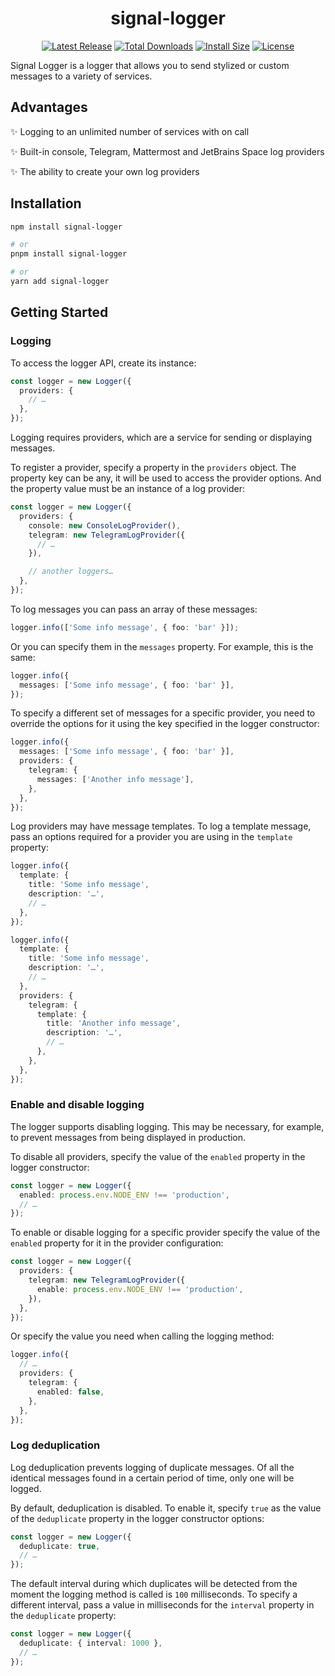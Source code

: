<div align="center">

# signal-logger

[![Latest Release](https://badgen.net/github/release/oleg-putseiko/signal-logger?icon=github&cache=240)](https://github.com/oleg-putseiko/signal-logger/releases)
[![Total Downloads](https://badgen.net/npm/dt/signal-logger?icon=npm&cache=240)](https://www.npmjs.com/package/signal-logger)
[![Install Size](https://badgen.net/packagephobia/install/signal-logger?color=purple&cache=240)](https://www.npmjs.com/package/signal-logger)
[![License](https://badgen.net/npm/license/signal-logger?color=black&cache=240)](https://github.com/oleg-putseiko/signal-logger/blob/main/LICENSE.md)

</div>

Signal Logger is a logger that allows you to send stylized or custom messages to a variety of services.

## Advantages

✨ Logging to an unlimited number of services with on call

✨ Built-in console, Telegram, Mattermost and JetBrains Space log providers

✨ The ability to create your own log providers

## Installation

```bash
npm install signal-logger

# or
pnpm install signal-logger

# or
yarn add signal-logger
```

## Getting Started

### Logging

To access the logger API, create its instance:

```ts
const logger = new Logger({
  providers: {
    // …
  },
});
```

Logging requires providers, which are a service for sending or displaying messages.

To register a provider, specify a property in the `providers` object. The property key can be any, it will be used to access the provider options. And the property value must be an instance of a log provider:

```ts
const logger = new Logger({
  providers: {
    console: new ConsoleLogProvider(),
    telegram: new TelegramLogProvider({
      // …
    }),

    // another loggers…
  },
});
```

To log messages you can pass an array of these messages:

```ts
logger.info(['Some info message', { foo: 'bar' }]);
```

Or you can specify them in the `messages` property. For example, this is the same:

```ts
logger.info({
  messages: ['Some info message', { foo: 'bar' }],
});
```

To specify a different set of messages for a specific provider, you need to override the options for it using the key specified in the logger constructor:

```ts
logger.info({
  messages: ['Some info message', { foo: 'bar' }],
  providers: {
    telegram: {
      messages: ['Another info message'],
    },
  },
});
```

Log providers may have message templates. To log a template message, pass an options required for a provider you are using in the `template` property:

```ts
logger.info({
  template: {
    title: 'Some info message',
    description: '…',
    // …
  },
});

logger.info({
  template: {
    title: 'Some info message',
    description: '…',
    // …
  },
  providers: {
    telegram: {
      template: {
        title: 'Another info message',
        description: '…',
        // …
      },
    },
  },
});
```

### Enable and disable logging

The logger supports disabling logging. This may be necessary, for example, to prevent messages from being displayed in production.

To disable all providers, specify the value of the `enabled` property in the logger constructor:

```ts
const logger = new Logger({
  enabled: process.env.NODE_ENV !== 'production',
  // …
});
```

To enable or disable logging for a specific provider specify the value of the `enabled` property for it in the provider configuration:

```ts
const logger = new Logger({
  providers: {
    telegram: new TelegramLogProvider({
      enable: process.env.NODE_ENV !== 'production',
    }),
  },
});
```

Or specify the value you need when calling the logging method:

```ts
logger.info({
  // …
  providers: {
    telegram: {
      enabled: false,
    },
  },
});
```

### Log deduplication

Log deduplication prevents logging of duplicate messages. Of all the identical messages found in a certain period of time, only one will be logged.

By default, deduplication is disabled. To enable it, specify `true` as the value of the `deduplicate` property in the logger constructor options:

```ts
const logger = new Logger({
  deduplicate: true,
  // …
});
```

The default interval during which duplicates will be detected from the moment the logging method is called is `100` milliseconds. To specify a different interval, pass a value in milliseconds for the `interval` property in the `deduplicate` property:

```ts
const logger = new Logger({
  deduplicate: { interval: 1000 },
  // …
});
```
